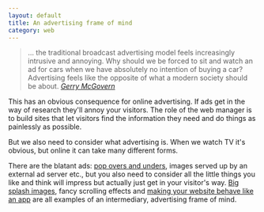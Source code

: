 ```yaml
---
layout: default
title: An advertising frame of mind
category: web
---
```


> &hellip; the traditional broadcast advertising model feels increasingly intrusive and annoying. Why should we be forced to sit and watch an ad for cars when we have absolutely no intention of buying a car? Advertising feels like the opposite of what a modern society should be about. <cite>[Gerry McGovern](http://www.gerrymcgovern.com/new-thinking/problem-trying-get-attention)</cite>


This has an obvious consequence for online advertising. If ads get in the way of research they'll annoy your visitors. The role of the web manager is to build sites that let visitors find the information they need and do things as painlessly as possible.

But we also need to consider what advertising is. When we watch TV it's obvious, but online it can take many different forms.

There are the blatant ads: [pop overs and unders](http://leonpaternoster.com/2011/02/pop-ups/), images served up by an external ad server etc., but you also need to consider all the little things you like and think will impress but actually just get in your visitor's way. [Big splash images](http://leonpaternoster.com/2012/03/links-and-adverts/), fancy scrolling effects and [making your website behave like an app](http://www.usabilitypost.com/2012/12/05/news-sites-redesign-trend/) are all examples of an intermediary, advertising frame of mind.
